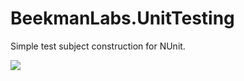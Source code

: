 # BeekmanLabs.UnitTesting
Simple test subject construction for NUnit.

<a href="https://ci.appveyor.com/project/ethanhann/beekmanlabs/branch/master">
    <img src="https://ci.appveyor.com/api/projects/status/github/BeekmanLabs/UnitTesting?branch=master&svg=true">
</a>
